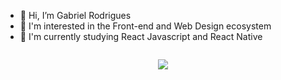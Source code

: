 <div display="flex">
  <div style="display: flex;">
    <ul>
      <li>👋 Hi, I’m Gabriel Rodrigues</li> 
      <li>👀 I'm interested in the Front-end and Web Design ecosystem</li>
      <li>🌱 I'm currently studying React Javascript and React Native</li>
    </ul>
  </div>
  <p align="center">
    <img src="https://raw.githubusercontent.com/ogabrielrodrigues/.github/main/TECHNOLOGIES.svg" align="center"/>
  </p>
</div>




